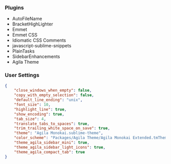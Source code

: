 ### Plugins

- AutoFileName
- BracketHighLighter
- Emmet
- Emmet CSS
- Idiomatic CSS Comments
- javascript-sublime-snippets
- PlainTasks
- SidebarEnhancements
- Agila Theme

### User Settings
``` json
{
    "close_windows_when_empty": false,
    "copy_with_empty_selection": false,
    "default_line_ending": "unix",
    "font_size": 10,
    "highlight_line": true,
    "show_encoding": true,
    "tab_size": 4,
    "translate_tabs_to_spaces": true,
    "trim_trailing_white_space_on_save": true,
    "theme": "Agila Monokai.sublime-theme",
    "color_scheme": "Packages/Agila Theme/Agila Monokai Extended.tmTheme",
    "theme_agila_sidebar_mini": true,
    "theme_agila_sidebar_light_icons": true,
    "theme_agila_compact_tab": true
}
```
